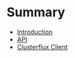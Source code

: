 # Summary

* [Introduction](Clusterflux.md)
* [API](api.md)
* [Clusterflux Client](clusterflux-client.md)
